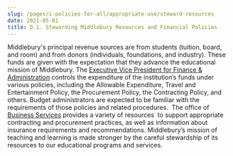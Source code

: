 ```yaml
---
slug: /pages/i-policies-for-all/appropriate-use/steward-resources
date: 2021-05-01
title: D.1. Stewarding Middlebury Resources and Financial Policies
---
```

Middlebury's principal revenue sources are from students (tuition, board, and room) and from donors (individuals, foundations, and industry). These funds are given with the expectation that they advance the educational mission of Middlebury. The [Executive Vice President for Finance & Administration](https://www.middlebury.edu/offices/administration/vpfin/finance-office/controller/policies) controls the expenditure of the institution’s funds under various policies, including the Allowable Expenditure, Travel and Entertainment Policy, the Procurement Policy, the Contracting Policy, and others. Budget administrators are expected to be familiar with the requirements of those policies and related procedures.  The office of [Business Services](https://www.middlebury.edu/offices/administration/vpfin/finance-office/bsnsvcs) provides a variety of resources  to support appropriate contracting and procurement practices, as well as information about insurance requirements and recommendations. Middlebury’s mission of teaching and learning is made stronger by the careful stewardship of its resources to our educational programs and services.
